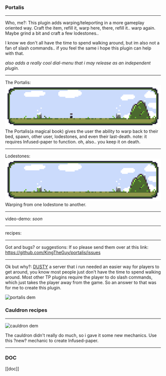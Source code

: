 ### Portalis
---
Who, me?:
This plugin adds warping/teleporting in a more gameplay oriented way. Craft the item, refill it, warp here, there, refill it.. warp again. Maybe grind a bit and craft a few lodestones..

I know we don't all have the time to spend walking around, but im also not a fan of slash commands.. if you feel the same i hope this plugin can help with that.

*also adds a really cool dial-menu that i may release as an independent plugin.*

---
The Portalis:
![book-warping](./repo_assets/book_warping.gif)
The Portalis(a magical book) gives the user the ability to warp back to their bed, spawn, other user, lodestones, and even their last-death.
note: it requires Infused-paper to function. oh, also.. you keep it on death.

---
Lodestones:
![lodestone-warping](./repo_assets/lodestone_warping.gif)
Warping from one lodestone to another. 

---
video-demo:
*soon*

---
recipes:


---
Got and bugs? or suggestions:
If so please send them over at this link: https://github.com/KingTheGuy/portalis/issues

---
Ok but why?:
[DUSTY](https://dustyhub.net) a server that i run needed an easier way for players to get around, you know most people just don't have the time to spend walking around. Most other TP plugins require the player to do slash commands, which just takes the player away from the game. So an answer to that was for me to create this plugin.

![portalis dem](./repo_assets/mm_dem.gif)

### Cauldron recipes
---

![cauldron dem](./repo_assets/example.gif)

The cauldron didn't really do much, so i gave it some new mechanics.
Use this ?new? mechanic to create Infused-paper.



---

### DOC
[[doc]]

